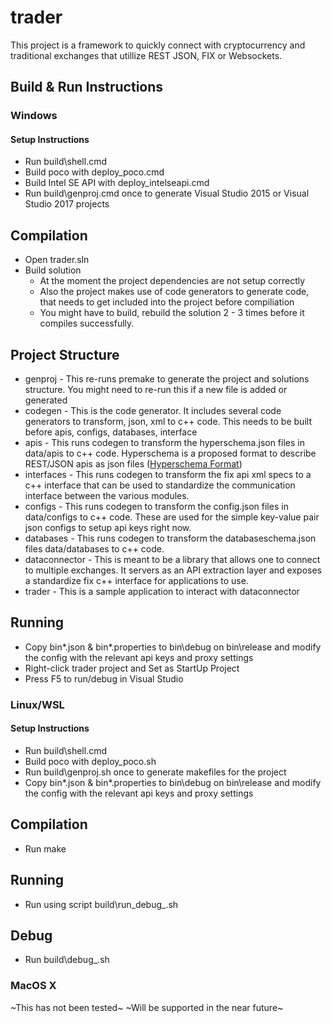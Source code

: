 # trader

This project is a framework to quickly connect with cryptocurrency and traditional exchanges that utillize REST JSON, FIX or Websockets.

## Build & Run Instructions

### Windows

#### Setup Instructions 

- Run build\shell.cmd
- Build poco with deploy_poco.cmd
- Build Intel SE API with deploy_intelseapi.cmd
- Run build\genproj.cmd once to generate Visual Studio 2015 or Visual Studio 2017 projects

## Compilation
- Open trader.sln
- Build solution
  - At the moment the project dependencies are not setup correctly
  - Also the project makes use of code generators to generate code, that needs to get included into the project before compiliation
  - You might have to build, rebuild the solution 2 - 3 times before it compiles successfully.

## Project Structure
- genproj - This re-runs premake to generate the project and solutions structure. You might need to re-run this if a new file is added or generated
- codegen - This is the code generator. It includes several code generators to transform, json, xml to c++ code. This needs to be built before apis, configs, databases, interface
- apis - This runs codegen to transform the hyperschema.json files in data/apis to c++ code. Hyperschema is a proposed format to describe REST/JSON apis as json files ([Hyperschema Format](http://json-schema.org/latest/json-schema-hypermedia.html))
- interfaces - This runs codegen to transform the fix api xml specs to a c++ interface that can be used to standardize the communication interface between the various modules.
- configs - This runs codegen to transform the config.json files in data/configs to c++ code. These are used for the simple key-value pair json configs to setup api keys right now.
- databases - This runs codegen to transform the databaseschema.json files data/databases to c++ code.
- dataconnector - This is meant to be a library that allows one to connect to multiple exchanges. It servers as an API extraction layer and exposes a standardize fix c++ interface for applications to use.
- trader - This is a sample application to interact with dataconnector

## Running
- Copy bin\*.json & bin\*.properties to bin\debug on bin\release and modify the config with the relevant api keys and proxy settings
- Right-click trader project and Set as StartUp Project
- Press F5 to run/debug in Visual Studio

### Linux/WSL

#### Setup Instructions
- Run build\shell.cmd
- Build poco with deploy_poco.sh
- Run build\genproj.sh once to generate makefiles for the project
- Copy bin\*.json & bin\*.properties to bin\debug on bin\release and modify the config with the relevant api keys and proxy settings

## Compilation
- Run make

## Running
- Run using script build\run_debug_<compiler>.sh

## Debug
- Run build\debug_<compiler>.sh

### MacOS X
~This has not been tested~
~Will be supported in the near future~


